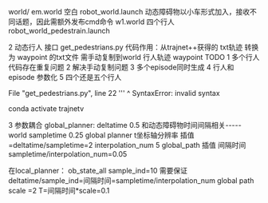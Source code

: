 world/
em.world 空白   robot_world.launch  动态障碍物以小车形式加入，接收不同话题，因此需额外发布cmd命令
w1.world 四个行人  robot_world_pedestrain.launch

2 动态行人 接口
get_pedestrians.py 代码作用：从trajnet++获得的 txt轨迹  转换为   waypoint 的txt文件
需手动复制到world 行人轨迹 waypoint
TODO    1 多个行人代码存在重复问题
                2 解决手动复制问题
                3 多个episode同时生成
                4 行人和episode 参数化
                5 四个还是五个行人 

File "get_pedestrians.py", line 22
    '''
      ^
SyntaxError: invalid syntax

conda activate trajnetv

3 参数耦合
global_planner:
deltatime 0.5   和动态障碍物时间间隔相关-----world
sampletime 0.25   global planner t坐标轴分辨率       插值=deltatime/sampletime=2
interpolation_num   5    global_path 插值     间隔时间 sampletime/interpolation_num=0.05

在local_planner：
ob_state_all sample_ind=10  需要保证 deltatime/sample_ind=间隔时间=sampletime/interpolation_num
global path scale  =2    T=间隔时间*scale=0.1